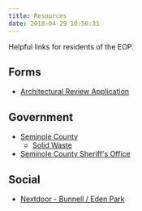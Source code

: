 ```yaml
---
title: Resources
date: 2018-04-29 10:56:33
---
```


Helpful links for residents of the EOP.

Forms
-----

  * [Architectural Review Application](eop_arc.pdf)

Government
----------

  * [Seminole County](https://www.seminolecountyfl.gov) 
    * [Solid Waste](https://www.seminolecountyfl.gov/departments-services/environmental-services/solid-waste-management/)
  * [Seminole County Sheriff's Office](https://www.seminolesheriff.org)

Social
------

  * [Nextdoor - Bunnell / Eden Park](https://nextdoor.com/invite/hhgccccgdypuqvbgfdda)